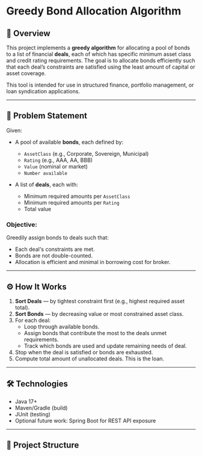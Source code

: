 # Greedy Bond Allocation Algorithm

## 🧠 Overview

This project implements a **greedy algorithm** for allocating a pool of bonds to a list of financial **deals**, each of which has specific minimum asset class and credit rating requirements. The goal is to allocate bonds efficiently such that each deal’s constraints are satisfied using the least amount of capital or asset coverage.

This tool is intended for use in structured finance, portfolio management, or loan syndication applications.

---

## 📌 Problem Statement

Given:
- A pool of available **bonds**, each defined by:
  - `AssetClass` (e.g., Corporate, Sovereign, Municipal)
  - `Rating` (e.g., AAA, AA, BBB)
  - `Value` (nominal or market)
  - `Number available`

- A list of **deals**, each with:
  - Minimum required amounts per `AssetClass`
  - Minimum required amounts per `Rating`
  - Total value

### Objective:
Greedily assign bonds to deals such that:
- Each deal's constraints are met.
- Bonds are not double-counted.
- Allocation is efficient and minimal in borrowing cost for broker.
---

## ⚙️ How It Works

1. **Sort Deals** — by tightest constraint first (e.g., highest required asset total).
2. **Sort Bonds** — by decreasing value or most constrained asset class.
3. For each deal:
   - Loop through available bonds.
   - Assign bonds that contribute the most to the deals unmet requirements.
   - Track which bonds are used and update remaining needs of deal.
4. Stop when the deal is satisfied or bonds are exhausted.
5. Compute total amount of unallocated deals. This is the loan.

---

## 🛠 Technologies

- Java 17+
- Maven/Gradle (build)
- JUnit (testing)
- Optional future work: Spring Boot for REST API exposure

---

## 📂 Project Structure
